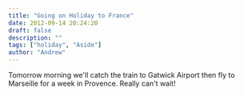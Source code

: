 ```yaml
---
title: "Going on Holiday to France"
date: 2012-09-14 20:24:20
draft: false
description: ""
tags: ["holiday", "Aside"]
author: "Andrew"
---
```


Tomorrow morning we'll catch the train to Gatwick Airport then fly to Marseille for a week in Provence. Really can't wait!
